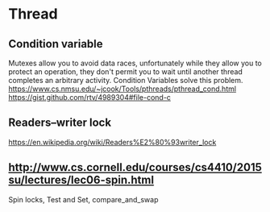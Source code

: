 # Thread
## Condition variable
Mutexes allow you to avoid data races, unfortunately while they allow you to protect an operation, they don't permit you to wait until another thread completes an arbitrary activity. Condition Variables solve this problem.
https://www.cs.nmsu.edu/~jcook/Tools/pthreads/pthread_cond.html
https://gist.github.com/rtv/4989304#file-cond-c


## Readers–writer lock
https://en.wikipedia.org/wiki/Readers%E2%80%93writer_lock

## http://www.cs.cornell.edu/courses/cs4410/2015su/lectures/lec06-spin.html
Spin locks, Test and Set, compare_and_swap
